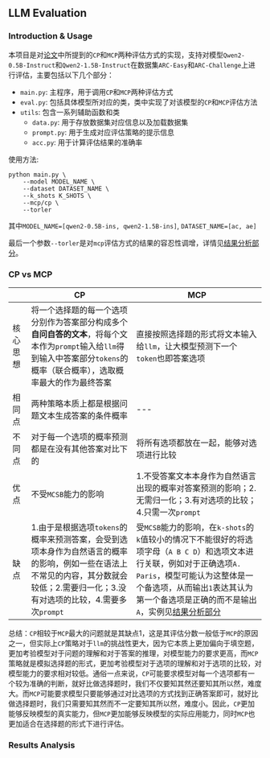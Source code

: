 ## LLM Evaluation
### Introduction & Usage
本项目是对[论文](https://arxiv.org/abs/2210.12353)中所提到的`CP`和`MCP`两种评估方式的实现，支持对模型`Qwen2-0.5B-Instruct`和`Qwen2-1.5B-Instruct`在数据集`ARC-Easy`和`ARC-Challenge`上进行评估，主要包括以下几个部分：

- `main.py`: 主程序，用于调用`CP`和`MCP`两种评估方式
- `eval.py`: 包括具体模型所对应的类，类中实现了对该模型的`CP`和`MCP`评估方法
- `utils`: 包含一系列辅助函数和类
  - `data.py`: 用于存放数据集对应信息以及加载数据集
  - `prompt.py`: 用于生成对应评估策略的提示信息
  - `acc.py`: 用于计算评估结果的准确率

使用方法:
```shell
python main.py \
    --model MODEL_NAME \
    --dataset DATASET_NAME \
    --k_shots K_SHOTS \
    --mcp/cp \
    --torler
```
其中`MODEL_NAME=[qwen2-0.5B-ins, qwen2-1.5B-ins]`, `DATASET_NAME=[ac, ae]`

最后一个参数`--torler`是对`mcp`评估方式的结果的容忍性调增，详情见[结果分析部分](###results-analysis)。

### CP vs MCP
| |CP|MCP|
|---|---|---|
|核心思想|将一个选择题的每一个选项分别作为答案部分构成多个**自问自答的文本**，将每个文本作为`prompt`输入给`llm`得到输入中答案部分`tokens`的概率（联合概率），选取概率最大的作为最终答案|直接按照选择题的形式将文本输入给`llm`，让大模型预测下一个`token`也即答案选项|
|相同点|两种策略本质上都是根据问题文本生成答案的条件概率|---|
|不同点|对于每一个选项的概率预测都是在没有其他答案对比下的|将所有选项都放在一起，能够对选项进行比较|
|优点|不受`MCSB`能力的影响|1.不受答案文本本身作为自然语言出现的概率对答案预测的影响；2.无需归一化；3.有对选项的比较；4.只需一次`prompt`|
|缺点|1.由于是根据选项`tokens`的概率来预测答案，会受到选项本身作为自然语言的概率的影响，例如一些在语法上不常见的内容，其分数就会较低；2.需要归一化；3.没有对选项的比较，4.需要多次`prompt`|受`MCSB`能力的影响，在`k-shots`的`k`值较小的情况下不能很好的将选项字母（`A B C D`）和选项文本进行关联，例如对于正确选项`A. Paris`，模型可能认为这整体是一个备选项，从而输出`1`表达其认为第一个备选项是正确的而不是输出`A`，实例见[结果分析部分](###results-analysis)|

总结：`CP`相较于`MCP`最大的问题就是其缺点1，这是其评估分数一般低于`MCP`的原因之一，但实际上`CP`策略对于`llm`的挑战性更大，因为它本质上更加偏向于填空题，更加考验模型对于问题的理解和对于答案的推理，对模型能力的要求更高，而`MCP`策略就是模拟选择题的形式，更加考验模型对于选项的理解和对于选项的比较，对模型能力的要求相对较低。通俗一点来说，`CP`可能要求模型对每一个选项都有一个较为准确的判断，就好比做选择题时，我们不仅要知其然还要知其所以然，难度大。而`MCP`可能要求模型只要能够通过对比选项的方式找到正确答案即可，就好比做选择题时，我们只需要知其然而不一定要知其所以然，难度小。因此，`CP`更加能够反映模型的真实能力，但`MCP`更加能够反映模型的实际应用能力，同时`MCP`也更加适合在选择题的形式下进行评估。

### Results Analysis